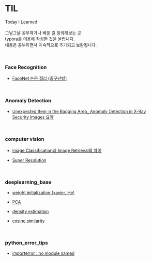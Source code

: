 # TIL
Today I Learned </br>
</br>
그날그날 공부하거나 배운 걸 정리해보는 곳 </br>
typora를 이용해 작성한 것을 올립니다.</br>
내용은 공부하면서 지속적으로 추가되고 보완됩니다.
</br>

</br>

### Face Recognition 

- [FaceNet 논문 정리 (중구난방)](<https://github.com/SeoYein/TIL/blob/master/FaceRecognition/FaceNet.md>)

</br>

### Anomaly Detection 

*  [Unexpected Item in the Bagging Area_ Anomaly Detection in X-Ray Security Images 요약](https://github.com/SeoYein/TIL/blob/master/anomaly_detection/Unexpected%20Item%20in%20the%20Bagging%20Area_%20Anomaly%20Detection%20in%20X-Ray%20Security%20Images%20%EC%9A%94%EC%95%BD.md)

 </br>

### computer vision

* [Image Classification과 Image Retrieval의 차이](https://github.com/SeoYein/TIL/blob/master/computer%20vision/Image_classification_vs_Image_retrieval.md)

* [Super Resolution](https://github.com/SeoYein/TIL/blob/master/computer_vision/super_resolution.md)
 </br>

### deeplearning_base 

* [weight initialization (xavier, He)](https://github.com/SeoYein/TIL/blob/master/deeplearning_base/weight_initialization.md)

* [PCA](https://github.com/SeoYein/TIL/blob/master/deeplearning_base/PCA.md)

* [density estimation](https://github.com/SeoYein/TIL/blob/master/deeplearning_base/density_estimation.md)

* [cosine similarity](https://github.com/SeoYein/TIL/blob/master/deeplearning_base/cosine_similarity.md)

</br>

### python_error_tips
* [importerror : no module named](https://github.com/SeoYein/TIL/blob/master/python_error_tips/ImportError_no_module_named.md)
